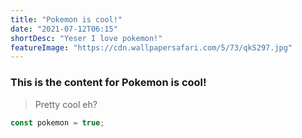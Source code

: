 ```yaml
---
title: "Pokemon is cool!"
date: "2021-07-12T06:15"
shortDesc: "Yeser I love pokemon!"
featureImage: "https://cdn.wallpapersafari.com/5/73/qkS297.jpg"
---
```


### This is the content for Pokemon is cool!

> Pretty cool eh?

```js
const pokemon = true;
```
